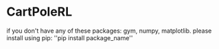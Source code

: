# CartPoleRL
if you don't have any of these packages: gym, numpy, matplotlib.
please install using pip:
''pip install package_name''
